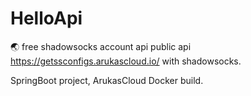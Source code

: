 # HelloApi
:earth_asia: free shadowsocks account api
public api https://getssconfigs.arukascloud.io/ with shadowsocks.

SpringBoot project, ArukasCloud Docker build.
